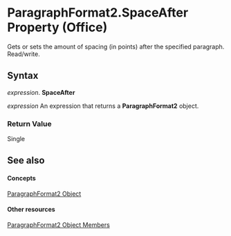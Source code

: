 
# ParagraphFormat2.SpaceAfter Property (Office)

Gets or sets the amount of spacing (in points) after the specified paragraph. Read/write.


## Syntax

 _expression_. **SpaceAfter**

 _expression_ An expression that returns a **ParagraphFormat2** object.


### Return Value

Single


## See also


#### Concepts


[ParagraphFormat2 Object](05ff2b24-9603-f923-d053-e736fb2ba389.md)
#### Other resources


[ParagraphFormat2 Object Members](c0580593-7efb-659f-02a2-67dce512ee09.md)
